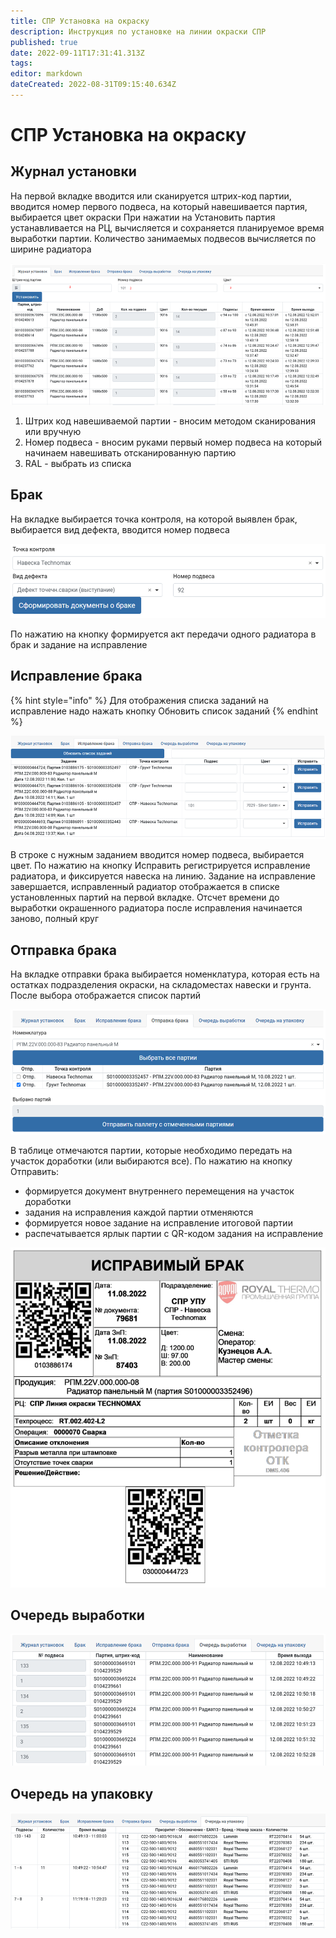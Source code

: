 ```yaml
---
title: СПР Установка на окраску
description: Инструкция по установке на линии окраски СПР
published: true
date: 2022-09-11T17:31:41.313Z
tags: 
editor: markdown
dateCreated: 2022-08-31T09:15:40.634Z
---
```


# СПР Установка на окраску

## Журнал установки

На первой вкладке вводится или сканируется штрих-код партии, вводится номер первого подвеса, на который навешивается партия, выбирается цвет окраски При нажатии на Установить партия устанавливается на РЦ, вычисляется и сохраняется планируемое время выработки партии. Количество занимаемых подвесов вычисляется по ширине радиатора

![](<../../../../../assets/image (277).png>)

1. Штрих код навешиваемой партии - вносим методом сканирования или вручную
2. Номер подвеса - вносим руками первый номер подвеса на который начинаем навешивать отсканированную партию
3. RAL - выбрать из списка

## Брак

На вкладке выбирается точка контроля, на которой выявлен брак, выбирается вид дефекта, вводится номер подвеса

![](<../../../../../assets/image (267).png>)

По нажатию на кнопку формируется акт передачи одного радиатора в брак и задание на исправление

## Исправление брака

{% hint style="info" %}
Для отображения списка заданий на исправление надо нажать кнопку Обновить список заданий
{% endhint %}

![](<../../../../../assets/image (261).png>)

В строке с нужным заданием вводится номер подвеса, выбирается цвет. По нажатию на кнопку Исправить регистрируется исправление радиатора, и фиксируется навеска на линию. Задание на исправление завершается, исправленный радиатор отображается в списке установленных партий на первой вкладке. Отсчет времени до выработки окрашенного радиатора после исправления начинается заново, полный круг

## Отправка брака

На вкладке отправки брака выбирается номенклатура, которая есть на остатках подразделения окраски, на складоместах навески и грунта. После выбора отображается список партий

![](<../../../../../assets/image (262).png>)

В таблице отмечаются партии, которые необходимо передать на участок доработки (или выбираются все). По нажатию на кнопку Отправить:

* формируется документ внутреннего перемещения на участок доработки
* задания на исправления каждой партии отменяются
* формируется новое задание на исправление итоговой партии
* распечатывается ярлык партии с QR-кодом задания на исправление

![](<../../../../../assets/image (270).png>)

## Очередь выработки

![](<../../../../../assets/image (263).png>)

## Очередь на упаковку

![](<../../../../../assets/image (276).png>)
